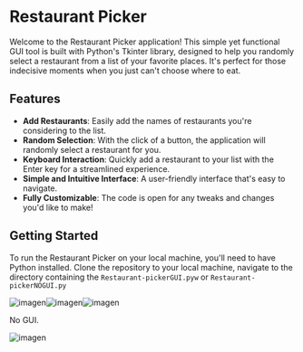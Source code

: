 # Restaurant Picker

Welcome to the Restaurant Picker application! This simple yet functional GUI tool is built with Python's Tkinter library, designed to help you randomly select a restaurant from a list of your favorite places. It's perfect for those indecisive moments when you just can't choose where to eat.

## Features

- **Add Restaurants**: Easily add the names of restaurants you're considering to the list.
- **Random Selection**: With the click of a button, the application will randomly select a restaurant for you.
- **Keyboard Interaction**: Quickly add a restaurant to your list with the Enter key for a streamlined experience.
- **Simple and Intuitive Interface**: A user-friendly interface that's easy to navigate.
- **Fully Customizable**: The code is open for any tweaks and changes you'd like to make!

## Getting Started

To run the Restaurant Picker on your local machine, you'll need to have Python installed. Clone the repository to your local machine, navigate to the directory containing the `Restaurant-pickerGUI.pyw` or `Restaurant-pickerNOGUI.py`

![imagen](https://github.com/Wolfuliam/Restaurant-picker/assets/147284006/ee5f4ec1-c00d-42f9-9952-764912f169b1)![imagen](https://github.com/Wolfuliam/Restaurant-picker/assets/147284006/568de880-6e05-4e01-a858-b1d3930ba98c)![imagen](https://github.com/Wolfuliam/Restaurant-picker/assets/147284006/7df2c4b8-2946-47b4-a03d-a8495c3c70c7)

No GUI.

![imagen](https://github.com/Wolfuliam/Restaurant-picker/assets/147284006/a0c965bc-05e4-4eb8-9e1d-a2563e8b3c9a)
